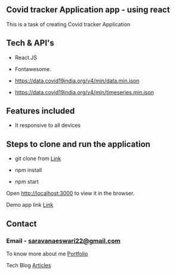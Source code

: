 ## Covid tracker Application app - using react

This is a task of creating Covid tracker Application

## Tech & API's

- React.JS
- Fontawesome.

- https://data.covid19india.org/v4/min/data.min.json
- https://data.covid19india.org/v4/min/timeseries.min.json

## Features included

- It responsive to all devices

## Steps to clone and run the application

- git clone from [Link](https://github.com/Saravanakumarke/Covid)

- npm install

- npm start

Open [http://localhost:3000](http://localhost:3000) to view it in the browser.

Demo app link [Link](https://customercontenthub.netlify.app/)

## Contact

### Email - saravanaeswari22@gmail.com

To know more about me [Portfolio](https://saravana.netlify.app/)

Tech Blog [Articles](https://saravana-blog.netlify.app/)
